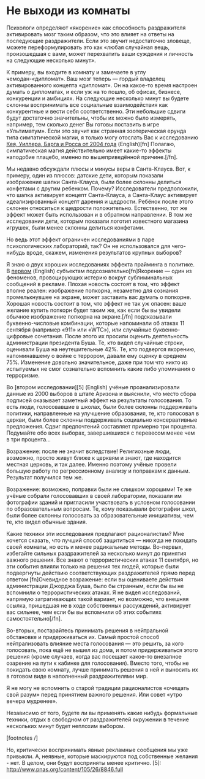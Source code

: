 # Не выходи из комнаты
Психологи определяют «якорение» как способность раздражителя активировать мозг таким образом, что это влияет на ответы на последующие раздражители. Если это звучит недостаточно зловеще, можете переформулировать это как «любая случайная вещь, произошедшая с вами, может перехватить ваши суждения и личность на следующие несколько минут». 

К примеру, вы входите в комнату и замечаете в углу чемодан-«дипломат». Ваш мозг теперь — гордый владелец активированного концепта «дипломат». Он на какое-то время настроен думать о дипломатах, и если уж на то пошло, об офисах, бизнесе, конкуренции и амбициях. На следующие несколько минут вы будете склонны воспринимать все социальные взаимодействия как конкурентные и вести себя соответственно. Эти небольшие сдвиги будут достаточно значительны, чтобы их можно было измерять, например, тем сколько денег Вы готовы поставить в игре «Ультиматум». Если это звучит как странная эзотерическая ерунда типа симпатической магии, я только могу отослать Вас к исследованию [Кея, Уиллера, Барга и Росса от 2004 года][1] (English)[fn] Полагаю, симпатическая магия действительно имеет какие-то эффекты наподобие плацебо, именно по вышеприведённой причине.[/fn]. 

Мы недавно обсуждали плюсы и минусы веры в Санта-Клауса. Вот, к примеру, один из плюсов: датские дети, которым показали изображение шапки Санта-Клауса, были более склонны делиться конфетами с другим ребенком. Почему? Исследователи предположили, что шапка активирует концепт Санта-Клауса, а Санта-Клаус активирует идеализированный концепт дарения и щедрости. Ребёнок после этого склонен относиться к щедрости положительно. Естественно, тот же эффект может быть использован и в обратном направлении. В том же исследовании дети, которым показали логотип известного магазина игрушек, были менее склонны делиться конфетами. 

Но ведь этот эффект ограничен исследованиями в паре психологических лабораторий, так? Он не использовался для чего-нибудь вроде, скажем, изменения результатов крупных выборов? 

Я знаю о двух хороших исследованиях эффекта прайминга в политике. В [первом][3] (English) субъектам подсознательно[fn]Якорение — один из феноменов, провоцирующих истерию вокруг сублиминальных сообщений в рекламе. Плохая новость состоят в том, что эффект вполне реален: изображение попкорна, незаметно для сознания промелькнувшее на экране, может заставить вас думать о попкорне. Хорошая новость состоит в том, что эффект не так уж опасен: ваше желание купить попкорн будет таким же, как если бы вы увидели обычное изображение попкорна на экране.[/fn] подсказывали буквенно-числовые комбинации, которые напоминали об атаках 11 сентября (например «911» или «WTC»), или случайные буквенно-цифровые сочетания. После этого их просили оценить деятельность администрации президента Буша. Те, кто видел случайные строки, оценивали Буша на неутешительные 42%. Те, кто подвергся якорению, напоминавшему о войне с террором, давали ему оценку в среднем 75%. Изменение довольно значительное, даже при том что никто из испытуемых не смог сознательно вспомнить какие либо упоминания о терроризме. 

Во [втором исследовании][5] (English) учёные проанализировали данные из 2000 выборов в штате Аризона и выяснили, что место сбора подписей оказывает заметный эффект на результаты голосования. То есть люди, голосовавшие в школах, были более склонны поддерживать политики, направленные на улучшение образования, те, кто голосовал в церкви, были более склонны поддерживать социально консервативные предложения. Сдвиг предпочтений составляет примерно три процента. Подумайте обо всех выборах, завершившихся с перевесом менее чем в три процента... 

Возражение: после не значит вследствие! Религиозные люди, возможно, просто живут ближе к церквям и знают, где находится местная церковь, и так далее. Именно поэтому учёные провели большую работу по регрессионному анализу и поправкам к данным. Результат получился тем же. 

Возражение: возможно, поправки были не слишком хорошими! Те же учёные собрали голосовавших в своей лаборатории, показали им фотографии зданий и пригласили участвовать в условном голосовании по образовательным вопросам. Те, кому показывали фотографии школ, были более склонны голосовать за образовательные инициативы, чем те, кто видел обычные здания. 

Какие техники эти исследования предлагают рационалистам? Мне хочется сказать, что лучший способ защититься — никогда не покидать своей комнаты, но есть и менее радикальные методы. Во-первых, избегайте сильных раздражителей за несколько минут до принятия важного решения. Все знают о террористических атаках 11 сентября, но эти события влияли только на решения тех людей, которые были подвергнуты действию соответствующих раздражителей прямо перед ответом [fn]Очевидное возражение: если вы оцениваете действия администрации Джорджа Буша, было бы странным, если бы вы не вспомнили о террористических атаках. Я не видел исследований, напрямую затрагивающих такой вариант, но возможно, что внешняя ссылка, пришедшая не в ходе собственных рассуждений, активирует вас сильнее, чем если бы вы вспомнили об этих событиях самостоятельно[/fn].

Во-вторых, постарайтесь принимать решения в нейтральной обстановке и придерживаться их. Самый простой способ нейтрализовать влияние места голосования — это решить, за кого голосовать, пока ещё не вышел из дома, и потом придерживаться этого решения (кроме случаев, когда вас посещает какое-то внезапное озарение на пути к кабинке для голосования). Вместо того, чтобы не покидать свою комнату, лучше принимать решения в ней и выносить их в готовом виде в наполненный раздражителями мир. 

Я не могу не вспомнить о старой традиции рационалистов «очищать свой разум» перед принятием важного решения. Или совет «утро вечера мудренее». 

Независимо от того, будете ли вы применять какие нибудь формальные техники, отдых в свободном от раздражителей окружении в течение нескольких минут будет неплохим выбором. 

[footnotes /]

 [1]: http://www.sciencedirect.com/science/article/pii/S0749597804000585
 [3]: http://psp.sagepub.com/content/30/9/1136.abstract
Но, критически воспринимать явные рекламные сообщения мы уже привыкли. А, неявные, которые маскируются под собственные желания - нет. В целом, они будут восприняты менее критично.
 [5]: http://www.pnas.org/content/105/26/8846.full
